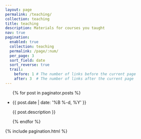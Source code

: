 ```yaml
---
layout: page
permalink: /teaching/
collection: teaching
title: teaching
description: Materials for courses you taught
nav: true
pagination:
  enabled: true
  collection: teaching
  permalink: /page/:num/
  per_page: 3
  sort_field: date
  sort_reverse: true
  trail:
    before: 1 # The number of links before the current page
    after: 3  # The number of links after the current page
---
```


<div class="post">

<!--  <div class="header-bar">
    <h1>Teaching</h1>
    <h2>Material for courses</h2>
  </div>
-->

  <ul class="post-list">
    {% for post in paginator.posts %}
      <li>
        <!-- <h3><a class="post-title" href="{{ post.url | prepend: site.baseurl }}">{{ post.title }}</a></h3> -->
        <p class="post-meta">{{ post.date | date: '%B %-d, %Y' }}</p>
        <p>{{ post.description }}</p>
      </li>
    {% endfor %}
  </ul>

  {% include pagination.html %}

</div>
